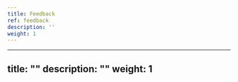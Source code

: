 ```yaml
---
title: Feedback
ref: feedback
description: ''
weight: 1
---
```

---
title: ""
description: ""
weight: 1
---